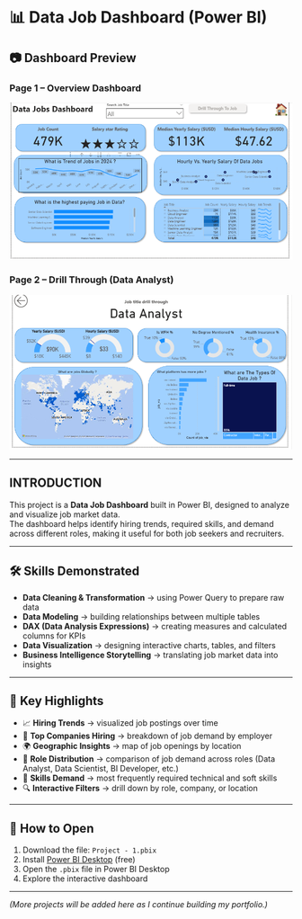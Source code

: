 # 📊 Data Job Dashboard (Power BI)

## 📷 Dashboard Preview

### Page 1 – Overview Dashboard
![Data Jobs Dashboard - Page 1](./PowerBI/Project%20-1%20page-1.png)

### Page 2 – Drill Through (Data Analyst)
![Data Jobs Dashboard - Page 2](./PowerBI/Project-1%20page-2.png)

---

## INTRODUCTION 
This project is a **Data Job Dashboard** built in Power BI, designed to analyze and visualize job market data.  
The dashboard helps identify hiring trends, required skills, and demand across different roles, making it useful for both job seekers and recruiters.  

---

## 🛠 Skills Demonstrated
- **Data Cleaning & Transformation** → using Power Query to prepare raw data  
- **Data Modeling** → building relationships between multiple tables  
- **DAX (Data Analysis Expressions)** → creating measures and calculated columns for KPIs  
- **Data Visualization** → designing interactive charts, tables, and filters  
- **Business Intelligence Storytelling** → translating job market data into insights  

---

## 🌟 Key Highlights
- 📈 **Hiring Trends** → visualized job postings over time  
- 🏢 **Top Companies Hiring** → breakdown of job demand by employer  
- 🌍 **Geographic Insights** → map of job openings by location  
- 💼 **Role Distribution** → comparison of job demand across roles (Data Analyst, Data Scientist, BI Developer, etc.)  
- 🧩 **Skills Demand** → most frequently required technical and soft skills  
- 🔍 **Interactive Filters** → drill down by role, company, or location  

---

## 📌 How to Open
1. Download the file: `Project - 1.pbix`  
2. Install [Power BI Desktop](https://powerbi.microsoft.com/desktop/) (free)  
3. Open the `.pbix` file in Power BI Desktop  
4. Explore the interactive dashboard  


---

*(More projects will be added here as I continue building my portfolio.)*




